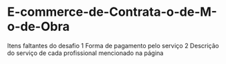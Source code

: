 ﻿# E-commerce-de-Contrata-o-de-M-o-de-Obra
Itens faltantes do desafio
1 Forma de pagamento pelo serviço
2 Descrição do serviço de cada profissional mencionado na página
